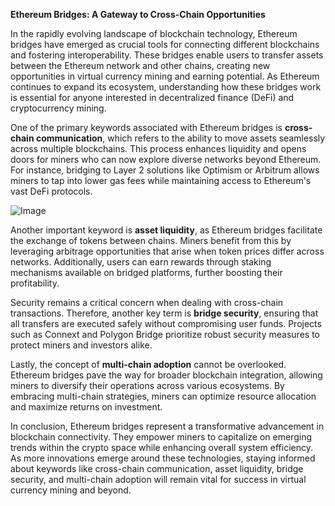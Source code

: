 **Ethereum Bridges: A Gateway to Cross-Chain Opportunities**

In the rapidly evolving landscape of blockchain technology, Ethereum bridges have emerged as crucial tools for connecting different blockchains and fostering interoperability. These bridges enable users to transfer assets between the Ethereum network and other chains, creating new opportunities in virtual currency mining and earning potential. As Ethereum continues to expand its ecosystem, understanding how these bridges work is essential for anyone interested in decentralized finance (DeFi) and cryptocurrency mining.

One of the primary keywords associated with Ethereum bridges is **cross-chain communication**, which refers to the ability to move assets seamlessly across multiple blockchains. This process enhances liquidity and opens doors for miners who can now explore diverse networks beyond Ethereum. For instance, bridging to Layer 2 solutions like Optimism or Arbitrum allows miners to tap into lower gas fees while maintaining access to Ethereum's vast DeFi protocols.

![Image](https://github.com/user-attachments/assets/31692037-0104-4703-abd1-696b6a7dd41b)

Another important keyword is **asset liquidity**, as Ethereum bridges facilitate the exchange of tokens between chains. Miners benefit from this by leveraging arbitrage opportunities that arise when token prices differ across networks. Additionally, users can earn rewards through staking mechanisms available on bridged platforms, further boosting their profitability.

Security remains a critical concern when dealing with cross-chain transactions. Therefore, another key term is **bridge security**, ensuring that all transfers are executed safely without compromising user funds. Projects such as Connext and Polygon Bridge prioritize robust security measures to protect miners and investors alike.

Lastly, the concept of **multi-chain adoption** cannot be overlooked. Ethereum bridges pave the way for broader blockchain integration, allowing miners to diversify their operations across various ecosystems. By embracing multi-chain strategies, miners can optimize resource allocation and maximize returns on investment.

In conclusion, Ethereum bridges represent a transformative advancement in blockchain connectivity. They empower miners to capitalize on emerging trends within the crypto space while enhancing overall system efficiency. As more innovations emerge around these technologies, staying informed about keywords like cross-chain communication, asset liquidity, bridge security, and multi-chain adoption will remain vital for success in virtual currency mining and beyond.